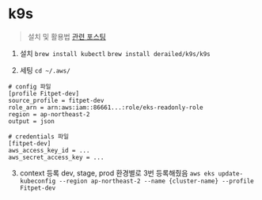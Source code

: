 # k9s
> 설치 및 활용법
> [관련 포스팅](https://blog.outsider.ne.kr/1649)


1. 설치
`brew install kubectl`
`brew install derailed/k9s/k9s`

2. 세팅
`cd ~/.aws/`
```shell
# config 파일
[profile Fitpet-dev]
source_profile = fitpet-dev
role_arn = arn:aws:iam::86661...:role/eks-readonly-role
region = ap-northeast-2
output = json

# credentials 파일
[fitpet-dev]
aws_access_key_id = ...
aws_secret_access_key = ...
```

3. context 등록
dev, stage, prod 환경별로 3번 등록해줬음
`aws eks update-kubeconfig --region ap-northeast-2 --name {cluster-name} --profile Fitpet-dev`

